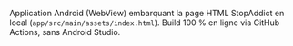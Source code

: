 Application Android (WebView) embarquant la page HTML StopAddict en local (`app/src/main/assets/index.html`).
Build 100 % en ligne via GitHub Actions, sans Android Studio.
